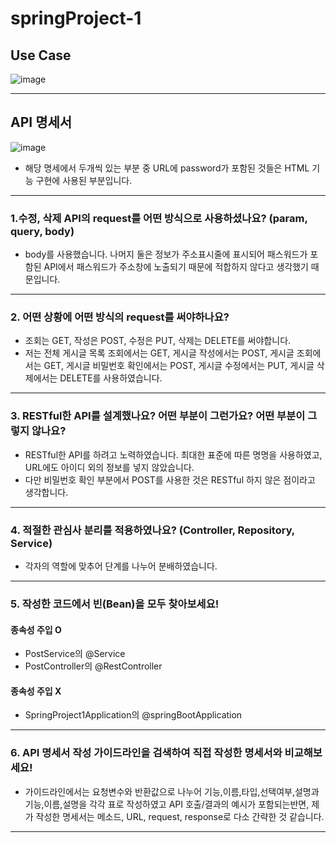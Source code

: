 # springProject-1

## Use Case
![image](https://user-images.githubusercontent.com/108917552/180765254-8a108db5-c81b-434f-b884-7763ed757db0.png)

---
## API 명세서
![image](https://user-images.githubusercontent.com/108917552/180944553-a785ff7c-acb0-47fb-8f36-b8a644fb7dcd.png)
 - 해당 명세에서 두개씩 있는 부분 중 URL에 password가 포함된 것들은 HTML 기능 구현에 사용된 부분입니다.
---
### 1.수정, 삭제 API의 request를 어떤 방식으로 사용하셨나요? (param, query, body)

- body를 사용했습니다. 나머지 둘은 정보가 주소표시줄에 표시되어 패스워드가 포함된 API에서 패스워드가 주소창에 노출되기 때문에 적합하지 않다고 생각했기 때문입니다.
---
### 2. 어떤 상황에 어떤 방식의 request를 써야하나요?
- 조회는 GET, 작성은 POST, 수정은 PUT, 삭제는 DELETE를 써야합니다.
- 저는 전체 게시글 목록 조회에서는 GET, 게시글 작성에서는 POST, 게시글 조회에서는 GET, 게시글 비밀번호 확인에서는 POST,
게시글 수정에서는 PUT, 게시글 삭제에서는 DELETE를 사용하였습니다.
---
### 3. RESTful한 API를 설계했나요? 어떤 부분이 그런가요? 어떤 부분이 그렇지 않나요?

- RESTful한 API를 하려고 노력하였습니다. 최대한 표준에 따른 명명을 사용하였고, URL에도 아이디 외의 정보를 넣지 않았습니다.
- 다만 비밀번호 확인 부분에서 POST를 사용한 것은 RESTful 하지 않은 점이라고 생각합니다.

---
### 4. 적절한 관심사 분리를 적용하였나요? (Controller, Repository, Service)

- 각자의 역할에 맞추어 단계를 나누어 분배하였습니다.
---
### 5. 작성한 코드에서 빈(Bean)을 모두 찾아보세요!
#### 종속성 주입 O
 - PostService의 @Service
- PostController의 @RestController

#### 종속성 주입 X
- SpringProject1Application의 @springBootApplication
---
### 6. API 명세서 작성 가이드라인을 검색하여 직접 작성한 명세서와 비교해보세요!

- 가이드라인에서는 요청변수와 반환값으로 나누어 기능,이름,타입,선택여부,설명과 기능,이름,설명을 각각 표로 작성하였고 
API 호출/결과의 예시가 포함되는반면,
제가 작성한 명세서는 메소드, URL, request, response로 다소 간략한 것 같습니다.
----
